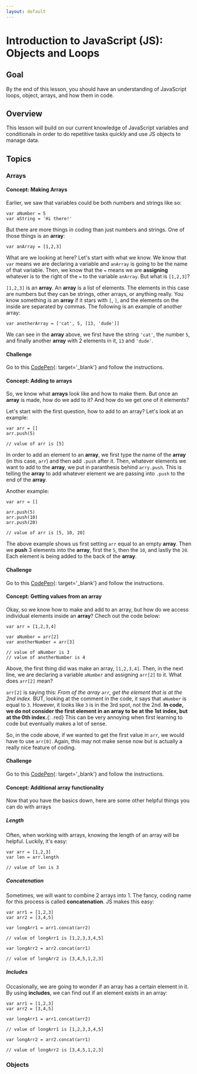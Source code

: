 ```yaml
---
layout: default
---
```


# Introduction to JavaScript (JS): Objects and Loops

## Goal
By the end of this lesson, you should have an understanding of JavaScript loops, object, arrays, and how them in code.

## Overview
This lesson will build on our current knowledge of JavaScript variables and conditionals in order to do repetitive tasks quickly and use JS objects to manage data.

## Topics

### Arrays

#### Concept: Making Arrays
Earlier, we saw that variables could be both numbers and strings like so:

```
var aNumber = 5
var aString = 'Hi there!'
```

But there are more things in coding than just numbers and strings. One of those things is an **array**:

```
var anArray = [1,2,3]
```

What are we looking at here? Let's start with what we know. We know that `var` means we are declaring a variable and `anArray` is going to be the name of that variable. Then, we know that the `=` means we are **assigning** whatever is to the right of the `=` to the variable `anArray`. But what is `[1,2,3]`?

`[1,2,3]` is an **array**. An **array** is a list of elements. The elements in this case are numbers but they can be strings, other arrays, or anything really. You know something is an **array** if it stars with `[`, `]`, and the elements on the inside are separated by commas. The following is an example of another array:

```
var anotherArray = ['cat', 5, [13, 'dude']]
```

We can see in the **array** above, we first have the string `'cat'`, the number `5`, and finally another **array** with 2 elements in it, `13` and `'dude'`.

#### Challenge

Go to this [CodePen](https://codepen.io/jorymullet/pen/qBaaBVE){: target='_blank'} and follow the instructions.

#### Concept: Adding to arrays
So, we know what **arrays** look like and how to make them. But once an **array** is made, how do we add to it? And how do we get one of it elements?

Let's start with the first question, how to add to an array? Let's look at an example:

```
var arr = []
arr.push(5)

// value of arr is [5]

```

In order to add an element to an **array**, we first type the name of the **array** (in this case, `arr`) and then add `.push` after it. Then, whatever elements we want to add to the **array**, we put in paranthesis behind `arry.push`. This is telling the **array** to add whatever element we are passing into `.push` to the end of the **array**. 

Another example:

```
var arr = []

arr.push(5)
arr.push(10)
arr.push(20)

// value of arr is [5, 10, 20]
```

The above example shows us first setting `arr` equal to an empty **array**. Then we **push** 3 elements into the **array**, first the `5`, then the `10`, and lastly the `20`. Each element is being added to the back of the **array**.

#### Challenge

Go to this [CodePen](https://codepen.io/jorymullet/pen/GRjjQMb){: target='_blank'} and follow the instructions.

#### Concept: Getting values from an array

Okay, so we know how to make and add to an array, but how do we access individual elements inside an **array**? Chech out the code below:

```
var arr = [1,2,3,4]

var aNumber = arr[2]
var anotherNumber = arr[3]

// value of aNumber is 3
// value of anotherNumber is 4
```

Above, the first thing did was make an array, `[1,2,3,4]`. Then, in the next line, we are declaring a variable `aNumber` and assigning `arr[2]` to it. What does `arr[2]` mean?

`arr[2]` is saying this: *From of the array `arr`, get the element that is at the 2nd index.* BUT, looking at the comment in the code, it says that `aNumber` is equal to `3`. However, it looks like `3` is in the 3rd spot, not the 2nd. **In code, we do not consider the first element in an array to be at the 1st index, but at the 0th index.**{: .red} This can be very annoying when first learning to code but eventually makes a lot of sense.

So, in the code above, if we wanted to get the first value in `arr`, we would have to use `arr[0]`. Again, this may not make sense now but is actually a really nice feature of coding.

#### Challenge

Go to this [CodePen](https://codepen.io/jorymullet/pen/YzGGevM){: target='_blank'} and follow the instructions.

#### Concept: Additional array functionality

Now that you have the basics down, here are some other helpful things you can do with arrays

##### Length

Often, when working with arrays, knowing the length of an array will be helpful. Luckily, it's easy: 

```
var arr = [1,2,3]
var len = arr.length

// value of len is 3
```

##### Concatenation

Sometimes, we will want to combine 2 arrays into 1. The fancy, coding name for this process is called **concatenation**. JS makes this easy:

```
var arr1 = [1,2,3]
var arr2 = [3,4,5]

var longArr1 = arr1.concat(arr2)

// value of longArr1 is [1,2,3,3,4,5]

var longArr2 = arr2.concat(arr1)

// value of longArr2 is [3,4,5,1,2,3]
```
##### Includes

Occasionally, we are going to wonder if an array has a certain element in it. By using **includes**, we can find out if an element exists in an array:

```
var arr1 = [1,2,3]
var arr2 = [3,4,5]

var longArr1 = arr1.concat(arr2)

// value of longArr1 is [1,2,3,3,4,5]

var longArr2 = arr2.concat(arr1)

// value of longArr2 is [3,4,5,1,2,3]
```

### Objects

